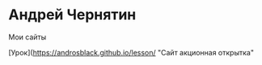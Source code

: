 # Андрей Чернятин
Мои сайты



[Урок](https://androsblack.github.io/lesson/ "Сайт акционная открытка"
